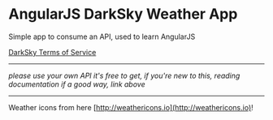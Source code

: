 # AngularJS DarkSky Weather App

Simple app to consume an API, used to learn AngularJS

[DarkSky Terms of Service](https://darksky.net/dev/docs/terms)

<hr>

_please use your own API it's free to get, if you're new to this, reading documentation if a good way, link above_

<hr>

Weather icons from here [http://weathericons.io](http://weathericons.io)!

